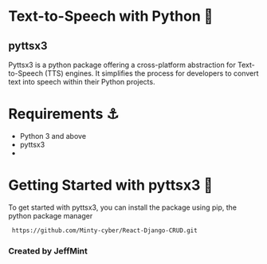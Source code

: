 
# Text-to-Speech with Python 🐍

## pyttsx3

Pyttsx3 is a python package offering a cross-platform abstraction for Text-to-Speech (TTS) engines. It simplifies the process for developers to convert text into speech within their Python projects.

# Requirements :anchor:

- Python 3 and above
- pyttsx3
- 
# Getting Started with pyttsx3 :ferris_wheel:

To get started with pyttsx3, you can install the package using pip, the python package manager
   ```sh
    https://github.com/Minty-cyber/React-Django-CRUD.git
   ```

### Created by JeffMint




